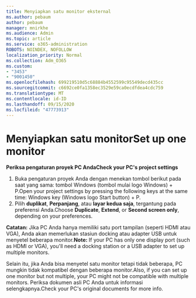 ```yaml
---
title: Menyiapkan satu monitor eksternal
ms.author: pebaum
author: pebaum
manager: mnirkhe
ms.audience: Admin
ms.topic: article
ms.service: o365-administration
ROBOTS: NOINDEX, NOFOLLOW
localization_priority: Normal
ms.collection: Adm_O365
ms.custom:
- "3453"
- "9001450"
ms.openlocfilehash: 699219510d5c68884b4552599c95549decd435cc
ms.sourcegitcommit: c6692ce0fa1358ec3529e59ca0ecdfdea4cdc759
ms.translationtype: MT
ms.contentlocale: id-ID
ms.lasthandoff: 09/15/2020
ms.locfileid: "47773913"
---
```

# <a name="set-up-one-monitor"></a><span data-ttu-id="e6554-102">Menyiapkan satu monitor</span><span class="sxs-lookup"><span data-stu-id="e6554-102">Set up one monitor</span></span>

<span data-ttu-id="e6554-103">**Periksa pengaturan proyek PC Anda**</span><span class="sxs-lookup"><span data-stu-id="e6554-103">**Check your PC's project settings**</span></span>

1. <span data-ttu-id="e6554-104">Buka pengaturan proyek Anda dengan menekan tombol berikut pada saat yang sama: tombol Windows (tombol mulai logo Windows) + P.</span><span class="sxs-lookup"><span data-stu-id="e6554-104">Open your project settings by pressing the following keys at the same time: Windows key (Windows logo Start button) + P.</span></span>
2. <span data-ttu-id="e6554-105">Pilih **duplikat**, **Perpanjang**, atau **layar kedua saja**, tergantung pada preferensi Anda.</span><span class="sxs-lookup"><span data-stu-id="e6554-105">Choose **Duplicate**, **Extend**, or **Second screen only**, depending on your preferences.</span></span>

<span data-ttu-id="e6554-106">**Catatan:** Jika PC Anda hanya memiliki satu port tampilan (seperti HDMI atau VGA), Anda akan memerlukan stasiun docking atau adapter USB untuk menyetel beberapa monitor.</span><span class="sxs-lookup"><span data-stu-id="e6554-106">**Note:** If your PC has only one display port (such as HDMI or VGA), you'll need a docking station or a USB adapter to set up multiple monitors.</span></span>

<span data-ttu-id="e6554-107">Selain itu, jika Anda bisa menyetel satu monitor tetapi tidak beberapa, PC mungkin tidak kompatibel dengan beberapa monitor.</span><span class="sxs-lookup"><span data-stu-id="e6554-107">Also, if you can set up one monitor but not multiple, your PC might not be compatible with multiple monitors.</span></span> <span data-ttu-id="e6554-108">Periksa dokumen asli PC Anda untuk informasi selengkapnya.</span><span class="sxs-lookup"><span data-stu-id="e6554-108">Check your PC's original documents for more info.</span></span>